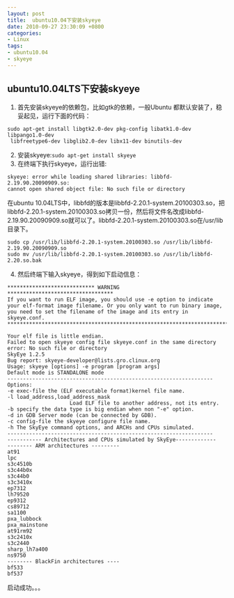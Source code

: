 ```yaml
---
layout: post
title:  ubuntu10.04下安装skyeye 
date: 2010-09-27 23:30:09 +0800
categories:
- Linux
tags:
- ubuntu10.04
- skyeye
---
```


## ubuntu10.04LTS下安装skyeye

1. 首先安装skyeye的依赖包，比如gtk的依赖，一般Ubuntu 都默认安装了，稳妥起见，运行下面的代码：
```
sudo apt-get install libgtk2.0-dev pkg-config libatk1.0-dev libpango1.0-dev
 libfreetype6-dev libglib2.0-dev libx11-dev binutils-dev
```
2. 安装skyeye:`sudo apt-get install skyeye`
3. 在终端下执行skyeye，运行出错:
```
skyeye: error while loading shared libraries: libbfd-2.19.90.20090909.so: 
cannot open shared object file: No such file or directory
```
在ubuntu 10.04LTS中，libbfd的版本是libbfd-2.20.1-system.20100303.so，把libbfd-2.20.1-system.20100303.so拷贝一份，然后将文件名改成libbfd- 2.19.90.20090909.so就可以了。libbfd-2.20.1-system.20100303.so在/usr/lib目录下。

```
sudo cp /usr/lib/libbfd-2.20.1-system.20100303.so /usr/lib/libbfd-2.19.90.20090909.so
sudo mv /usr/lib/libbfd-2.20.1-system.20100303.so /usr/lib/libbfd-2.20.so.bak
```

4. 然后终端下输入skyeye，得到如下启动信息：  

```
**************************** WARNING **********************************
If you want to run ELF image, you should use -e option to indicate
your elf-format image filename. Or you only want to run binary image,
you need to set the filename of the image and its entry in skyeye.conf.
***********************************************************************

Your elf file is little endian.
Failed to open skyeye config file skyeye.conf in the same directory
error: No such file or directory
SkyEye 1.2.5
Bug report: skyeye-developer@lists.gro.clinux.org
Usage: skyeye [options] -e program [program args]
Default mode is STANDALONE mode
------------------------------------------------------------------
Options:
-e exec-file the (ELF executable format)kernel file name.
-l load_address,load_address_mask
                    Load ELF file to another address, not its entry.
-b specify the data type is big endian when non "-e" option.
-d in GDB Server mode (can be connected by GDB).
-c config-file the skyeye configure file name.
-h The SkyEye command options, and ARCHs and CPUs simulated.
------------------------------------------------------------------
----------- Architectures and CPUs simulated by SkyEye-------------
-------- ARM architectures ---------
at91
lpc
s3c4510b
s3c44b0x
s3c44b0
s3c3410x
ep7312
lh79520
ep9312
cs89712
sa1100
pxa_lubbock
pxa_mainstone
at91rm92
s3c2410x
s3c2440
sharp_lh7a400
ns9750
-------- BlackFin architectures ----
bf533
bf537
```

启动成功。。。
